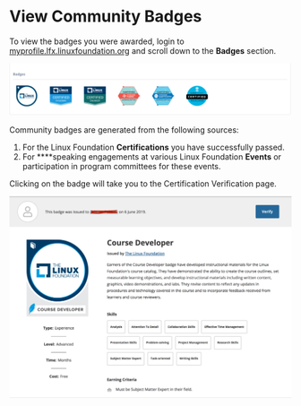 # ​View Community Badges

To view the badges you were awarded, login to [myprofile.lfx.linuxfoundation.org](https://myprofile.lfx.linuxfoundation.org/) and scroll down to the **Badges** section.

![](../.gitbook/assets/badges%20%281%29%20%281%29%20%281%29.png)

Community badges are generated from the following sources:

1. For the Linux Foundation **Certifications** you have successfully passed.
2. For ****speaking engagements at various Linux Foundation **Events** or participation in  program committees for these events.

Clicking on the badge will take you to the Certification Verification page.

![Certification Verification](../.gitbook/assets/certverify.png)


